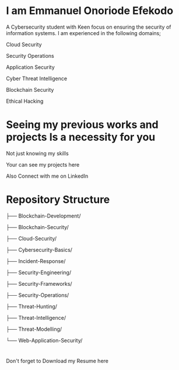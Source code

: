 # I am Emmanuel Onoriode Efekodo 

A Cybersecurity student with Keen focus on ensuring the security of information systems.
I am experienced in the following domains;

Cloud Security 

Security Operations 

Application Security 

Cyber Threat Intelligence 

Blockchain Security 

Ethical Hacking 

# Seeing my previous works and projects Is a necessity for you 

Not just knowing my skills 

Your can see my projects here

Also Connect with me on LinkedIn 

# Repository Structure 


├── Blockchain-Development/

├── Blockchain-Security/

├── Cloud-Security/

├── Cybersecurity-Basics/

├── Incident-Response/

├── Security-Engineering/

├── Security-Frameworks/

├── Security-Operations/

├── Threat-Hunting/

├── Threat-Intelligence/

├── Threat-Modelling/

└── Web-Application-Security/

# 
Don't forget to Download my Resume here
